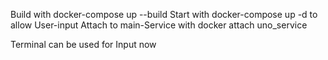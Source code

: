Build with docker-compose up --build
Start with docker-compose up -d to allow User-input
Attach to main-Service with docker attach uno_service

Terminal can be used for Input now